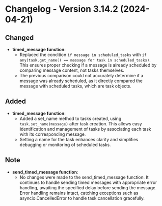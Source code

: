 # Changelog - Version 3.14.2 (2024-04-21)

## Changed
- **timed_message function**: 
  - Replaced the condition `if message in scheduled_tasks` with `if any(task.get_name() == message for task in scheduled_tasks)`.
    This ensures proper checking if a message is already scheduled by comparing message content, not tasks themselves.
  - The previous comparison could not accurately determine if a message was already scheduled, as it directly compared the message with scheduled tasks, which are task objects.

## Added
- **timed_message function**:
  - Added a set_name method to tasks created, using `task.set_name(message)` after task creation.
    This allows easy identification and management of tasks by associating each task with its corresponding message.
  - Setting a name for the task enhances clarity and simplifies debugging or monitoring of scheduled tasks.

## Note
- **send_timed_message function**:
  - No changes were made to the send_timed_message function.
    It continues to handle sending timed messages with appropriate error handling, awaiting the specified delay before sending the message.
    Error handling remains intact, catching exceptions such as asyncio.CancelledError to handle task cancellation gracefully.
